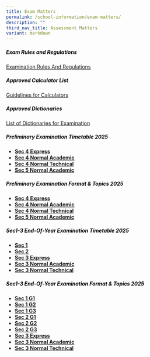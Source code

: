 ```yaml
---
title: Exam Matters
permalink: /school-information/exam-matters/
description: ""
third_nav_title: Assessment Matters
variant: markdown
---
```

<h5 style="color:black">Exam Rules and Regulations</h5>

[Examination Rules And Regulations](/files/examination%20rules%20and%20regulations%202023.pdf)

<h5 style="color:black">Approved Calculator List</h5>

[Guidelines for Calculators](https://www.seab.gov.sg/)

<h5 style="color:black">Approved Dictionaries</h5>

[List of Dictionaries for Examination](https://www.seab.gov.sg/)

<h5 style="color:black">Preliminary Examination Timetable 2025
</h5>

*   **[Sec 4 Express](/files/4E_Prelim_TT_2025_final_v2.pdf)**
*   **[Sec 4 Normal Academic](/files/4NA_TT_25V2.pdf)**
*   **[Sec 4 Normal Technical](/files/4NT_TT_25V2.pdf)**
*   **[Sec 5 Normal Academic](/files/5NA_Prelim_TT_2025_final_v2.pdf)**



<h5 style="color:black">Preliminary Examination  Format &amp; Topics 2025</h5>

*   **[Sec 4 Express](/files/Prelim_Format___Topics_2025_4exp.pdf)**
*   **[Sec 4 Normal Academic](/files/4NA_Prelim_Format___Topics_2025.pdf)**
*   **[Sec 4 Normal Technical](/files/4NT_Prelim_Format___Topics_2025.pdf)**
*   **[Sec 5 Normal Academic](/files/Prelim_Format___Topics_2025_5na.pdf)**


<h5 style="color:black">Sec1-3 End-Of-Year Examination  Timetable 2025
</h5>

*   **[Sec 1](/files/Sec1_EYE25_TT.pdf)**
*   **[Sec 2](/files/Sec2_EYE25_TT_v2_21Aug25.pdf)**
*   **[Sec 3 Express](/files/3EXP_EYE25_TT.pdf)**
*   **[Sec 3 Normal Academic](/files/3NA_EYE25_TT.pdf)**
*   **[Sec 3 Normal Technical](/files/3NT_EYE25_TT_updated_9Sep25.pdf)**



<h5 style="color:black">Sec1-3 End-Of-Year Examination  Format &amp; Topics 2025</h5>

*   **[Sec 1 G1](/files/1G1_EYE25_Format_Topics.pdf)**
*   **[Sec 1 G2](/files/1G2_EYE25_Format_Topics.pdf)**
*   **[Sec 1 G3](/files/1G3_EYE25_Format_Topics.pdf)**
*   **[Sec 2 G1](/files/2G1_EYE25_Format_Topics.pdf)**
*   **[Sec 2 G2](/files/2G2_EYE25_Format_Topics.pdf)**
*   **[Sec 2 G3](/files/2G3_EYE25_Format_Topics_updated_2Sep25.pdf)**
*   **[Sec 3 Express](/files/3Exp_EYE25_Format_Topics.pdf)**
*   **[Sec 3 Normal Academic](/files/3NA_EYE25_Format_Topics.pdf)**
*   **[Sec 3 Normal Technical](/files/3NT_EYE25_Format_Topics.pdf)**

